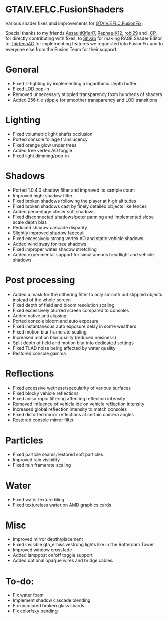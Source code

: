 # GTAIV.EFLC.FusionShaders
Various shader fixes and improvements for [GTAIV.EFLC.FusionFix](https://github.com/ThirteenAG/GTAIV.EFLC.FusionFix).

Special thanks to my friends [AssaultKifle47](https://github.com/akifle47/), [RaphaelK12](https://github.com/RaphaelK12), [robi29](https://github.com/robi29/) and [\_CP_](https://github.com/cpmodding) for directly contributing with fixes, to [Shvab](https://github.com/d3g0n-byte) for making RAGE Shader Editor, to [ThirteenAG](https://github.com/ThirteenAG) for implementing features we requested into FusionFix and to everyone else from the Fusion Team for their support.

# General
- Fixed z-fighting by implementing a logarithmic depth buffer
- Fixed LOD pop-in
- Removed unnecessary stippled transparency from hundreds of shaders
- Added 256 tile stipple for smoother transparency and LOD transitions
# Lighting
- Fixed volumetric light shafts occlusion
- Ported console foliage translucency
- Fixed orange glow under trees
- Added tree vertex AO toggle
- Fixed light dimming/pop-in
# Shadows
- Ported 1.0.4.0 shadow filter and improved its sample count
- Improved night shadow filter
- Fixed broken shadows following the player at high altitudes
- Fixed broken shadows cast by finely detailed objects like fences
- Added percentage closer soft shadows
- Fixed disconnected shadows/peter panning and implemented slope scale depth bias
- Reduced shadow cascade disparity
- Slightly improved shadow fadeout
- Fixed excessively strong vertex AO and static vehicle shadows
- Added wind sway for tree shadows
- Fixed improper water shadow stretching
- Added experimental support for simultaneous headlight and vehicle shadows
# Post processing
- Added a mask for the dithering filter to only smooth out stippled objects instead of the whole screen
- Fixed depth of field and bloom resolution scaling
- Fixed excessively blurred screen compared to consoles
- Added native anti aliasing
- Ported console bloom and auto exposure
- Fixed instantaneous auto exposure delay in some weathers
- Fixed motion blur framerate scaling
- Increased motion blur quality (reduced noisiness)
- Split depth of field and motion blur into dedicated settings
- Fixed TLAD noise being affected by water quality
- Restored console gamma
# Reflections
- Fixed excessive wetness/specularity of various surfaces
- Fixed blocky vehicle reflections
- Fixed anisotropic filtering affecting reflection intensity
- Removed influence of vehicle.ide on vehicle reflection intensity
- Increased global reflection intensity to match consoles
- Fixed distorted mirror reflections at certain camera angles
- Restored console mirror filter
# Particles
- Fixed particle seams/restored soft particles
- Improved rain visibility
- Fixed rain framerate scaling
# Water
- Fixed water texture tiling
- Fixed textureless water on AMD graphics cards
# Misc
- Improved mirror depth/placement
- Fixed invisible gta_emissivestrong lights like in the Rotterdam Tower
- Improved window crossfade
- Added lamppost on/off toggle support
- Added optional opaque wires and bridge cables

# To-do:
- Fix water foam
- Implement shadow cascade blending
- Fix uncolored broken glass shards
- Fix color/sky banding